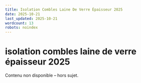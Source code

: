 ```yaml
---
title: Isolation Combles Laine De Verre Épaisseur 2025
date: 2025-10-21
last_updated: 2025-10-21
wordcount: 13
robots: noindex
---
```


# isolation combles laine de verre épaisseur 2025

Contenu non disponible – hors sujet.